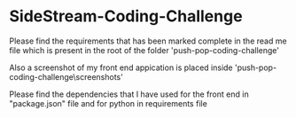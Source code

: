 # SideStream-Coding-Challenge

Please find the requirements that has been marked complete in the read me file which is present in the root of the folder 'push-pop-coding-challenge'

Also a screenshot of my front end appication is placed inside 'push-pop-coding-challenge\screenshots'

Please find the dependencies that I have used for the front end in "package.json" file and for python in requirements file

